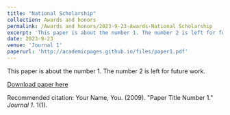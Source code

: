 ```yaml
---
title: "National Scholarship"
collection: Awards and honors
permalink: /Awards and honors/2023-9-23-Awards-National Scholarship
excerpt: 'This paper is about the number 1. The number 2 is left for future work.'
date: 2023-9-23
venue: 'Journal 1'
paperurl: 'http://academicpages.github.io/files/paper1.pdf'
---
```

This paper is about the number 1. The number 2 is left for future work.

[Download paper here](http://academicpages.github.io/files/paper1.pdf)

Recommended citation: Your Name, You. (2009). "Paper Title Number 1." <i>Journal 1</i>. 1(1).
